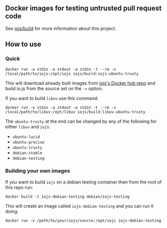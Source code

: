 ## Docker images for testing untrusted pull request code

See [iojs/build](https://github.com/iojs/build) for more information about this project.

## How to use

### Quick

    docker run -a stdin -a stdout -a stdin -t --rm -v /local/path/to/iojs:/opt/iojs iojs/build:iojs-ubuntu-trusty

This will download already built images from [iojs's Docker hub repo](https://registry.hub.docker.com/u/iojs/build/) and build io.js from the source set on the `-v` option.

If you want to build `libuv` use this command:

    docker run -a stdin -a stdout -a stdin -t --rm -v /local/path/to/libuv:/opt/libuv iojs/build:libuv-ubuntu-trusty

The `ubuntu-trusty` at the end can be changed by any of the following for either `libuv` and `iojs`:

- `ubuntu-lucid`
- `ubuntu-precise`
- `ubuntu-trusty`
- `debian-stable`
- `debian-testing`

### Building your own images

If you want to build `iojs` on a debian testing container then from the root of this repo run:

    docker build -t iojs-debian-testing debian/iojs-testing

This will create an image called `iojs-debian-testing` and you can run it doing:

    docker run -v /path/to/your/iojs/source:/opt/iojs iojs-debian-testing
